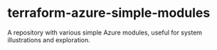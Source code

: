 # terraform-azure-simple-modules
A repository with various simple Azure modules, useful for system illustrations and exploration.
